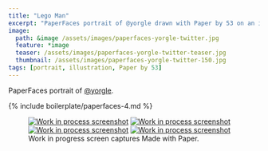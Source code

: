 ```yaml
---
title: "Lego Man"
excerpt: "PaperFaces portrait of @yorgle drawn with Paper by 53 on an iPad."
image: 
  path: &image /assets/images/paperfaces-yorgle-twitter.jpg 
  feature: *image
  teaser: /assets/images/paperfaces-yorgle-twitter-teaser.jpg
  thumbnail: /assets/images/paperfaces-yorgle-twitter-150.jpg
tags: [portrait, illustration, Paper by 53]
---
```


PaperFaces portrait of [@yorgle](http://twitter.com/yorgle).

{% include boilerplate/paperfaces-4.md %}

<figure class="third">
  <a href="{{ site.url }}/assets/images/paperfaces-yorgle-process-1-lg.jpg"><img src="{{ site.url }}/assets/images/paperfaces-yorgle-process-1-600.jpg" alt="Work in process screenshot"></a>
  <a href="{{ site.url }}/assets/images/paperfaces-yorgle-process-2-lg.jpg"><img src="{{ site.url }}/assets/images/paperfaces-yorgle-process-2-600.jpg" alt="Work in process screenshot"></a>
  <a href="{{ site.url }}/assets/images/paperfaces-yorgle-process-3-lg.jpg"><img src="{{ site.url }}/assets/images/paperfaces-yorgle-process-3-600.jpg" alt="Work in process screenshot"></a>
  <a href="{{ site.url }}/assets/images/paperfaces-yorgle-process-4-lg.jpg"><img src="{{ site.url }}/assets/images/paperfaces-yorgle-process-4-600.jpg" alt="Work in process screenshot"></a>
  <figcaption>Work in progress screen captures Made with Paper.</figcaption>
</figure>

